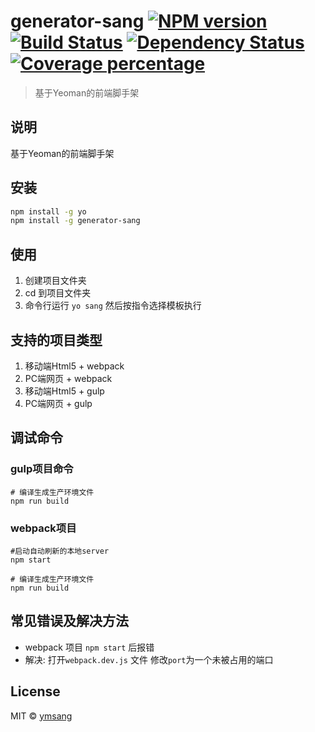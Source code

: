 # generator-sang [![NPM version][npm-image]][npm-url] [![Build Status][travis-image]][travis-url] [![Dependency Status][daviddm-image]][daviddm-url] [![Coverage percentage][coveralls-image]][coveralls-url]
> 基于Yeoman的前端脚手架
## 说明
基于Yeoman的前端脚手架
## 安装
```bash
npm install -g yo
npm install -g generator-sang
```
## 使用
1. 创建项目文件夹
2. cd 到项目文件夹
3. 命令行运行 `yo sang` 然后按指令选择模板执行

## 支持的项目类型
1. 移动端Html5 + webpack
2. PC端网页 + webpack
3. 移动端Html5 + gulp
4. PC端网页 + gulp

## 调试命令

### gulp项目命令
```
# 编译生成生产环境文件
npm run build 
```

### webpack项目
```
#启动自动刷新的本地server
npm start 

# 编译生成生产环境文件
npm run build 
```
## 常见错误及解决方法
- webpack 项目 `npm start` 后报错
- 解决: 打开`webpack.dev.js` 文件 修改`port`为一个未被占用的端口

## License

MIT © [ymsang](https://github.com/holynova/generator-sang)


[npm-image]: https://badge.fury.io/js/generator-sang.svg
[npm-url]: https://npmjs.org/package/generator-sang
[travis-image]: https://travis-ci.org/holynova/generator-sang.svg?branch=master
[travis-url]: https://travis-ci.org/holynova/generator-sang
[daviddm-image]: https://david-dm.org/holynova/generator-sang.svg?theme=shields.io
[daviddm-url]: https://david-dm.org/holynova/generator-sang
[coveralls-image]: https://coveralls.io/repos/holynova/generator-sang/badge.svg
[coveralls-url]: https://coveralls.io/r/holynova/generator-sang
